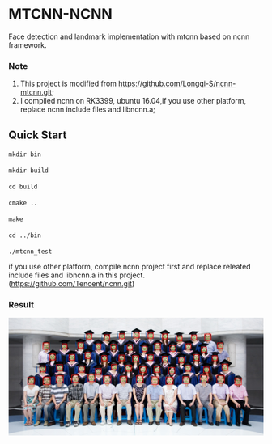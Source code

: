 # MTCNN-NCNN 
Face detection and landmark implementation with mtcnn based on ncnn framework.

### Note

1. This project is modified from https://github.com/Longqi-S/ncnn-mtcnn.git;    
2. I compiled ncnn on RK3399, ubuntu 16.04,if you use other platform, replace ncnn include files and libncnn.a;


## Quick Start

```
mkdir bin

mkdir build

cd build

cmake ..

make

cd ../bin

./mtcnn_test

```
if you use other platform, compile ncnn project first and replace releated include files and libncnn.a in this project. (https://github.com/Tencent/ncnn.git)

 
### Result
![image](https://github.com/LicheeX/MTCNN-NCNN/blob/master/result.jpg)

